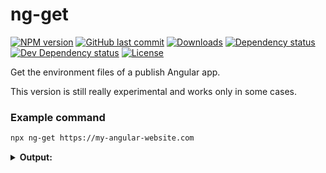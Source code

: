 # ng-get

[![NPM version][npm-image]][npm-url]
[![GitHub last commit][github-last-commit]](#)
[![Downloads][downloads-image]][npm-url]
[![Dependency status][david-dm-image]][david-dm-url]
[![Dev Dependency status][david-dm-dev-image]][david-dm-dev-url]
[![License][license-image]](/LICENSE)

[npm-url]: https://npmjs.org/package/ng-get
[npm-image]: https://img.shields.io/npm/v/ng-get.svg
[downloads-image]: https://img.shields.io/npm/dm/ng-get.svg
[github-last-commit]: https://img.shields.io/github/last-commit/chanzo/ng-get.svg?maxAge=2400
[david-dm-url]: https://david-dm.org/chanzo/ng-get
[david-dm-image]: https://img.shields.io/david/chanzo/ng-get.svg
[david-dm-dev-url]: https://david-dm.org/chanzo/ng-get?type=dev
[david-dm-dev-image]: https://img.shields.io/david/dev/chanzo/ng-get.svg
[license-image]: https://img.shields.io/npm/l/ng-get.svg

Get the environment files of a publish Angular app.

This version is still really experimental and works only in some cases.

### Example command

```bash
npx ng-get https://my-angular-website.com
```

<details>
  <summary><strong>Output:</strong></summary>

```text
Inspecting: https://my-angular-website.com

{
  "index": {
    "scripts": [
      "assets/fastclick.js",
      "runtime-es2015.df7729926071e5dff236.js",
      "runtime-es5.df799e51df077f262236.js",
      "polyfills-es5.45be4962716823e202d2.js",
      "polyfills-es2015.184b2fce185406366c85.js",
      "scripts.0c82fb8e202bc9df94df.js",
      "main-es2015.1021e34d6643056b5e3b.js",
      "main-es5.1021e6b33d60e653544b.js"
    ],
    "main": "main-es2015.1021e34d6643056b5e3b.js"
  },
  "ngVersion": "9.1.13",
  "environment": {
    "production": 0,
    "mobile": 1,
    "notifications": 1,
    "firebase": {
      "apiKey": "h4mgWLON54B89EdyXNgvT6jDIsAQawyzfKNrkmw",
      "authDomain": "my-angular.firebaseapp.com",
      "databaseURL": "https://my-angular.firebaseio.com",
      "projectId": "my-angular",
      "storageBucket": "my-angular.appspot.com",
      "messagingSenderId": "11034621970",
      "appId": "1:11034621970:android:059dg57hf478gd3465c69564"
    }
  }
}
```

</details>
&nbsp;
